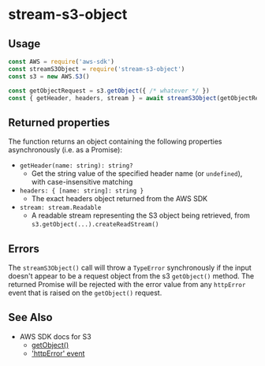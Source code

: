 # stream-s3-object

## Usage

```javascript
const AWS = require('aws-sdk')
const streamS3Object = require('stream-s3-object')
const s3 = new AWS.S3()

const getObjectRequest = s3.getObject({ /* whatever */ })
const { getHeader, headers, stream } = await streamS3Object(getObjectRequest)
```

## Returned properties

The function returns an object containing the following properties asynchronously (i.e. as a Promise):

* `getHeader(name: string): string?`
  * Get the string value of the specified header name (or `undefined`), with case-insensitive matching
* `headers: { [name: string]: string }`
  * The exact headers object returned from the AWS SDK
* `stream: stream.Readable`
  * A readable stream representing the S3 object being retrieved, from `s3.getObject(...).createReadStream()`


## Errors

The `streamS3Object()` call will throw a `TypeError` synchronously if the input doesn't appear to be a request object from the s3 `getObject()` method. The returned Promise will be rejected with the error value from any `httpError` event that is raised on the `getObject()` request.

## See Also

* AWS SDK docs for S3
  * [getObject()](https://docs.aws.amazon.com/AWSJavaScriptSDK/latest/AWS/S3.html#getObject-property)
  * ['httpError' event](https://docs.aws.amazon.com/AWSJavaScriptSDK/latest/AWS/Request.html#httpError-event)
